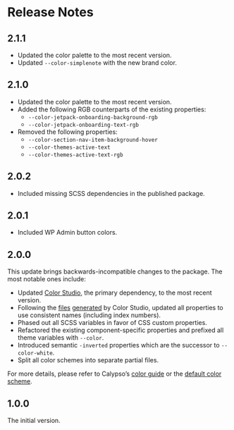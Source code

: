 # Release Notes

## 2.1.1

- Updated the color palette to the most recent version.
- Updated `--color-simplenote` with the new brand color.

## 2.1.0

- Updated the color palette to the most recent version.
- Added the following RGB counterparts of the existing properties:
  - `--color-jetpack-onboarding-background-rgb`
  - `--color-jetpack-onboarding-text-rgb`
- Removed the following properties:
  - `--color-section-nav-item-background-hover`
  - `--color-themes-active-text`
  - `--color-themes-active-text-rgb`

## 2.0.2

- Included missing SCSS dependencies in the published package.

## 2.0.1

- Included WP Admin button colors.

## 2.0.0

This update brings backwards-incompatible changes to the package. The most notable ones include:

- Updated [Color Studio](https://color-studio.blog), the primary dependency, to the most recent version.
- Following the [files](https://github.com/Automattic/color-studio/blob/HEAD/dist/color-properties.css) [generated](https://github.com/Automattic/color-studio/blob/HEAD/dist/color-properties-rgb.css) by Color Studio, updated all properties to use consistent names (including index numbers).
- Phased out all SCSS variables in favor of CSS custom properties.
- Refactored the existing component-specific properties and prefixed all theme variables with `--color`.
- Introduced semantic `-inverted` properties which are the successor to `--color-white`.
- Split all color schemes into separate partial files.

For more details, please refer to Calypso’s [color guide](https://github.com/Automattic/wp-calypso/blob/update/colors/docs/color.md) or the [default color scheme](https://github.com/Automattic/wp-calypso/blob/HEAD/packages/calypso-color-schemes/src/shared/color-schemes/_default.scss).

## 1.0.0

The initial version.
